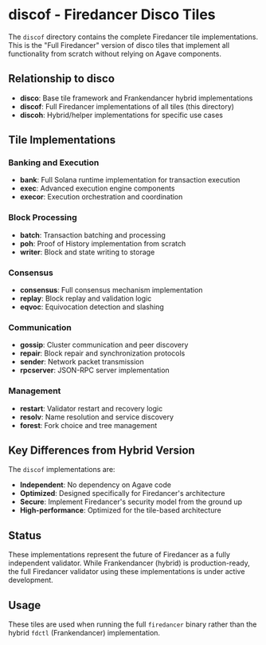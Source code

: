 # discof - Firedancer Disco Tiles

The `discof` directory contains the complete Firedancer tile implementations. This is the "Full Firedancer" version of disco tiles that implement all functionality from scratch without relying on Agave components.

## Relationship to disco

- **disco**: Base tile framework and Frankendancer hybrid implementations
- **discof**: Full Firedancer implementations of all tiles (this directory)
- **discoh**: Hybrid/helper implementations for specific use cases

## Tile Implementations

### Banking and Execution
- **bank**: Full Solana runtime implementation for transaction execution
- **exec**: Advanced execution engine components
- **execor**: Execution orchestration and coordination

### Block Processing
- **batch**: Transaction batching and processing
- **poh**: Proof of History implementation from scratch
- **writer**: Block and state writing to storage

### Consensus
- **consensus**: Full consensus mechanism implementation
- **replay**: Block replay and validation logic
- **eqvoc**: Equivocation detection and slashing

### Communication
- **gossip**: Cluster communication and peer discovery
- **repair**: Block repair and synchronization protocols
- **sender**: Network packet transmission
- **rpcserver**: JSON-RPC server implementation

### Management
- **restart**: Validator restart and recovery logic
- **resolv**: Name resolution and service discovery
- **forest**: Fork choice and tree management

## Key Differences from Hybrid Version

The `discof` implementations are:
- **Independent**: No dependency on Agave code
- **Optimized**: Designed specifically for Firedancer's architecture
- **Secure**: Implement Firedancer's security model from the ground up
- **High-performance**: Optimized for the tile-based architecture

## Status

These implementations represent the future of Firedancer as a fully independent validator. While Frankendancer (hybrid) is production-ready, the full Firedancer validator using these implementations is under active development.

## Usage

These tiles are used when running the full `firedancer` binary rather than the hybrid `fdctl` (Frankendancer) implementation.